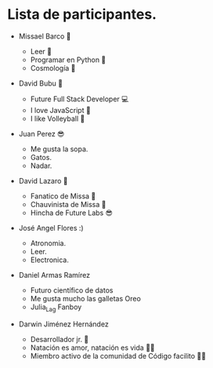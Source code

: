 # Lista de participantes.

- Missael Barco 🐍
  - Leer 📒
  - Programar en Python 🤖
  - Cosmología 🌌

- David Bubu 👾
  - Future Full Stack Developer 💻
  - I love JavaScript 💛
  - I like Volleyball 🏐


- Juan Perez 😎
  - Me gusta la sopa.
  - Gatos.
  - Nadar.

- David Lazaro 👺
  - Fanatico de Missa 🔮
  - Chauvinista de Missa 🚩
  - Hincha de Future Labs 😎

 - José Angel Flores :)
   - Atronomia.
   - Leer.
   - Electronica.
  
- Daniel Armas Ramírez
  - Futuro científico de datos
  - Me gusta mucho las galletas Oreo
  - Julia<sub>Lag</sub> Fanboy

- Darwin Jiménez Hernández
  - Desarrollador jr. 👶
  - Natación es amor, natación es vida 🏊‍♂️
  - Miembro activo de la comunidad de Código facilito 🐊💖
  
